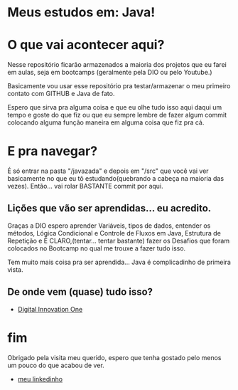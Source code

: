 # Meus estudos em: Java!

# O que vai acontecer aqui?

Nesse repositório ficarão armazenados a maioria dos projetos que eu farei em aulas, seja em bootcamps (geralmente pela DIO ou pelo Youtube.)

Basicamente vou usar esse repositório pra testar/armazenar o meu primeiro contato com GITHUB e Java de fato.

Espero que sirva pra alguma coisa e que eu olhe tudo isso aqui daqui um tempo e goste do que fiz ou que eu sempre lembre de fazer algum commit colocando alguma função maneira em alguma coisa que fiz pra cá.

# E pra navegar?

É só entrar na pasta "/javazada" e depois em "/src" que você vai ver basicamente no que eu tô estudando(quebrando a cabeça na maioria das vezes).
Então... vai rolar BASTANTE commit por aqui.


## Lições que vão ser aprendidas... eu acredito.

Graças a DIO espero aprender Variáveis, tipos de dados, entender os métodos, Lógica Condicional e Controle de Fluxos em Java, Estrutura de Repetição e É CLARO,(tentar... tentar bastante) fazer os Desafios que foram colocados no Bootcamp no qual me trouxe a fazer tudo isso.

Tem muito mais coisa pra ser aprendida... Java é complicadinho de primeira vista.
## De onde vem (quase) tudo isso?

 - [Digital Innovation One](https://web.dio.me/home)
 
# fim

Obrigado pela visita meu querido, espero que tenha gostado pelo menos um pouco do que acabou de ver.

- [meu linkedinho](https://www.linkedin.com/in/pablo-nogueira-9a0313205/)
